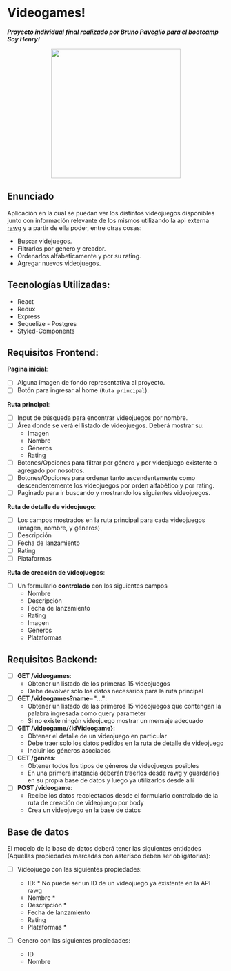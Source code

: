 # Videogames!
**_Proyecto individual final realizado por Bruno Paveglio para el bootcamp Soy Henry!_**

<p align="center">
  
   <img height="300" src="https://res.cloudinary.com/dlexbrcrv/image/upload/v1620523771/Proyects/size_yinufq.gif" />
</p>

## Enunciado

Aplicación en la cual se puedan ver los distintos videojuegos disponibles junto con información relevante de los mismos utilizando la api externa [rawg](https://rawg.io/apidocs) y a partir de ella poder, entre otras cosas:

- Buscar videjuegos.
- Filtrarlos por genero y creador.
- Ordenarlos alfabeticamente y por su rating.
- Agregar nuevos videojuegos.

## Tecnologías Utilizadas:

- React
- Redux
- Express
- Sequelize - Postgres
- Styled-Components

## Requisitos Frontend:

**Pagina inicial**:

- [ ] Alguna imagen de fondo representativa al proyecto.
- [ ] Botón para ingresar al home (`Ruta principal`).

**Ruta principal**:

- [ ] Input de búsqueda para encontrar videojuegos por nombre.
- [ ] Área donde se verá el listado de videojuegos. Deberá mostrar su:
  - Imagen
  - Nombre
  - Géneros
  - Rating
- [ ] Botones/Opciones para filtrar por género y por videojuego existente o agregado por nosotros.
- [ ] Botones/Opciones para ordenar tanto ascendentemente como descendentemente los videojuegos por orden alfabético y por rating.
- [ ] Paginado para ir buscando y mostrando los siguientes videojuegos.

**Ruta de detalle de videojuego**:

- [ ] Los campos mostrados en la ruta principal para cada videojuegos (imagen, nombre, y géneros)
- [ ] Descripción
- [ ] Fecha de lanzamiento
- [ ] Rating
- [ ] Plataformas

**Ruta de creación de videojuegos**:

- [ ] Un formulario **controlado** con los siguientes campos
  - Nombre
  - Descripción
  - Fecha de lanzamiento
  - Rating
  - Imagen
  - Géneros
  - Plataformas

## Requisitos Backend:

- [ ] **GET /videogames**:
  - Obtener un listado de los primeras 15 videojuegos
  - Debe devolver solo los datos necesarios para la ruta principal
- [ ] **GET /videogames?name="..."**:
  - Obtener un listado de las primeros 15 videojuegos que contengan la palabra ingresada como query parameter
  - Si no existe ningún videojuego mostrar un mensaje adecuado
- [ ] **GET /videogame/{idVideogame}**:
  - Obtener el detalle de un videojuego en particular
  - Debe traer solo los datos pedidos en la ruta de detalle de videojuego
  - Incluir los géneros asociados
- [ ] **GET /genres**:
  - Obtener todos los tipos de géneros de videojuegos posibles
  - En una primera instancia deberán traerlos desde rawg y guardarlos en su propia base de datos y luego ya utilizarlos desde allí
- [ ] **POST /videogame**:
  - Recibe los datos recolectados desde el formulario controlado de la ruta de creación de videojuego por body
  - Crea un videojuego en la base de datos

## Base de datos

El modelo de la base de datos deberá tener las siguientes entidades (Aquellas propiedades marcadas con asterísco deben ser obligatorias):

- [ ] Videojuego con las siguientes propiedades:
  - ID: \* No puede ser un ID de un videojuego ya existente en la API rawg
  - Nombre \*
  - Descripción \*
  - Fecha de lanzamiento
  - Rating
  - Plataformas \*
- [ ] Genero con las siguientes propiedades:

  - ID
  - Nombre

